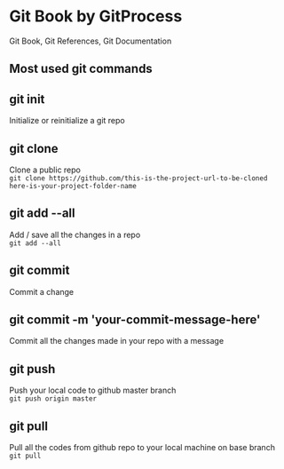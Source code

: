 # Git Book by GitProcess
Git Book, Git References, Git Documentation

## Most used git commands

## git init
Initialize or reinitialize a git repo

## git clone
Clone a public repo <br/>
`git clone https://github.com/this-is-the-project-url-to-be-cloned here-is-your-project-folder-name`

## git add --all
Add / save all the changes in a repo <br/>
`git add --all`

## git commit
Commit a change

## git commit -m 'your-commit-message-here'
Commit all the changes made in your repo with a message

## git push
Push your local code to github master branch <br/>
`git push origin master`

## git pull
Pull all the codes from github repo to your local machine on base branch <br/>
`git pull`

